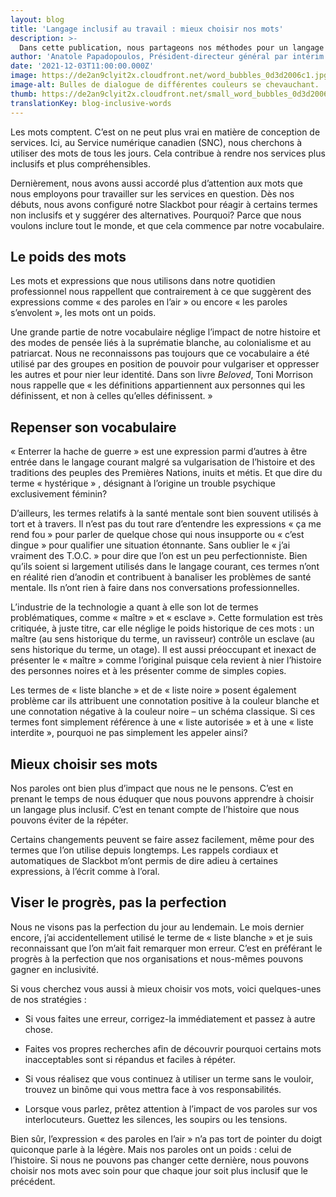 ```yaml
---
layout: blog
title: 'Langage inclusif au travail : mieux choisir nos mots'
description: >-
  Dans cette publication, nous partageons nos méthodes pour un langage plus inclusif. Nous nous penchons sur des expressions du quotidien professionnel qui posent problème et suggérons des alternatives.
author: 'Anatole Papadopoulos, Président-directeur général par intérim'
date: '2021-12-03T11:00:00.000Z'
image: https://de2an9clyit2x.cloudfront.net/word_bubbles_0d3d2006c1.jpg
image-alt: Bulles de dialogue de différentes couleurs se chevauchant.
thumb: https://de2an9clyit2x.cloudfront.net/small_word_bubbles_0d3d2006c1.jpg
translationKey: blog-inclusive-words
---
```

Les mots comptent. C’est on ne peut plus vrai en matière de conception de services. Ici, au Service numérique canadien (SNC), nous cherchons à utiliser des mots de tous les jours. Cela contribue à rendre nos services plus inclusifs et plus compréhensibles.

Dernièrement, nous avons aussi accordé plus d’attention aux mots que nous employons pour travailler sur les services en question. Dès nos débuts, nous avons configuré notre Slackbot pour réagir à certains termes non inclusifs et y suggérer des alternatives. Pourquoi? Parce que nous voulons inclure tout le monde, et que cela commence par notre vocabulaire. 

## Le poids des mots

Les mots et expressions que nous utilisons dans notre quotidien professionnel nous rappellent que contrairement à ce que suggèrent des expressions comme « des paroles en l’air » ou encore « les paroles s’envolent », les mots ont un poids.

Une grande partie de notre vocabulaire néglige l’impact de notre histoire et des modes de pensée liés à la suprématie blanche, au colonialisme et au patriarcat. Nous ne reconnaissons pas toujours que ce vocabulaire a été utilisé par des groupes en position de pouvoir pour vulgariser et oppresser les autres et pour nier leur identité. Dans son livre *Beloved*, Toni Morrison nous rappelle que « les définitions appartiennent aux personnes qui les définissent, et non à celles qu’elles définissent. »

## Repenser son vocabulaire

« Enterrer la hache de guerre » est une expression parmi d’autres à être entrée dans le langage courant malgré sa vulgarisation de l’histoire et des traditions des peuples des Premières Nations, inuits et métis. Et que dire du terme « hystérique » , désignant à l’origine un trouble psychique exclusivement féminin?  

D’ailleurs, les termes relatifs à la santé mentale sont bien souvent utilisés à tort et à travers. Il n’est pas du tout rare d’entendre les expressions « ça me rend fou » pour parler de quelque chose qui nous insupporte ou « c’est dingue » pour qualifier une situation étonnante. Sans oublier le « j’ai vraiment des T.O.C. » pour dire que l’on est un peu perfectionniste. Bien qu’ils soient si largement utilisés dans le langage courant, ces termes n’ont en réalité rien d’anodin et contribuent à banaliser les problèmes de santé mentale. Ils n’ont rien à faire dans nos conversations professionnelles.  

L’industrie de la technologie a quant à elle son lot de termes problématiques, comme « maître » et « esclave ».  Cette formulation est très critiquée, à juste titre, car elle néglige le poids historique de ces mots : un maître (au sens historique du terme, un ravisseur) contrôle un esclave (au sens historique du terme, un otage). Il est aussi préoccupant et inexact de présenter le « maître » comme l’original puisque cela revient à nier l’histoire des personnes noires et à les présenter comme de simples copies.

Les termes de « liste blanche » et de « liste noire » posent également problème car ils attribuent une connotation positive à la couleur blanche et une connotation négative à la couleur noire – un schéma classique. Si ces termes font simplement référence à une « liste autorisée » et à une « liste interdite », pourquoi ne pas simplement les appeler ainsi? 

## Mieux choisir ses mots
 
Nos paroles ont bien plus d’impact que nous ne le pensons. C’est en prenant le temps de nous éduquer que nous pouvons apprendre à choisir un langage plus inclusif. C’est en tenant compte de l’histoire que nous pouvons éviter de la répéter. 

Certains changements peuvent se faire assez facilement, même pour des termes que l’on utilise depuis longtemps. Les rappels cordiaux et automatiques de Slackbot m’ont permis de dire adieu à certaines expressions, à l’écrit comme à l’oral. 

## Viser le progrès, pas la perfection

Nous ne visons pas la perfection du jour au lendemain. Le mois dernier encore, j’ai accidentellement utilisé le terme de « liste blanche » et je suis reconnaissant que l’on m’ait fait remarquer mon erreur. C’est en préférant le progrès à la perfection que nos organisations et nous-mêmes pouvons gagner en inclusivité.
 
Si vous cherchez vous aussi à mieux choisir vos mots, voici quelques-unes de nos stratégies :  

* Si vous faites une erreur, corrigez-la immédiatement et passez à autre chose.

* Faites vos propres recherches afin de découvrir pourquoi certains mots inacceptables sont si répandus et faciles à répéter.

* Si vous réalisez que vous continuez à utiliser un terme sans le vouloir, trouvez un binôme qui vous mettra face à vos responsabilités.

* Lorsque vous parlez, prêtez attention à l’impact de vos paroles sur vos interlocuteurs. Guettez les silences, les soupirs ou les tensions.

Bien sûr, l’expression « des paroles en l’air » n’a pas tort de pointer du doigt quiconque parle à la légère. Mais nos paroles ont un poids : celui de l’histoire. Si nous ne pouvons pas changer cette dernière, nous pouvons choisir nos mots avec soin pour que chaque jour soit plus inclusif que le précédent. 

